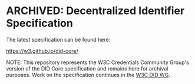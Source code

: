 # ARCHIVED: Decentralized Identifier Specification

The latest specification can be found here:

https://w3.github.io/did-core/

NOTE: This repository represents the W3C Credentials Community Group's 
version of the DID Core specification and remains here for archival 
purposes. Work on the specification continues in the 
[W3C DID WG](https://www.w3.org/2019/did-wg/).

